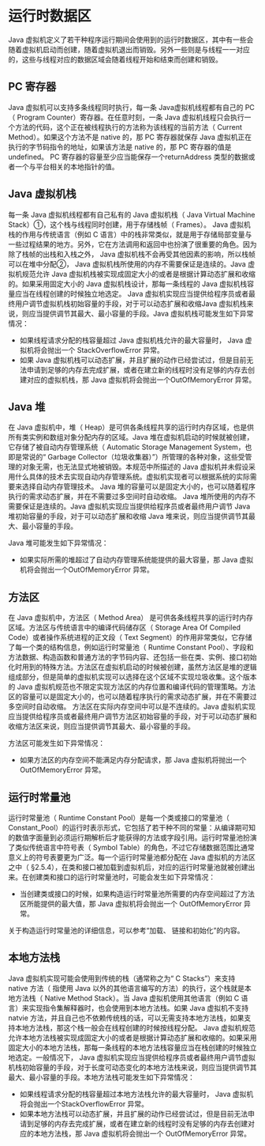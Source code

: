 # 运行时数据区

Java 虚拟机定义了若干种程序运行期间会使用到的运行时数据区，其中有一些会随着虚拟机启动而创建，随着虚拟机退出而销毁。另外一些则是与线程一一对应的，这些与线程对应的数据区域会随着线程开始和结束而创建和销毁。 

## PC 寄存器

Java 虚拟机可以支持多条线程同时执行，每一条 Java虚拟机线程都有自己的 PC（ Program Counter）寄存器。在任意时刻，一条 Java 虚拟机线程只会执行一个方法的代码，这个正在被线程执行的方法称为该线程的当前方法（ Current Method）。如果这个方法不是 native 的，那 PC 寄存器就保存 Java 虚拟机正在执行的字节码指令的地址，如果该方法是 native 的，那 PC 寄存器的值是 undefined。 PC 寄存器的容量至少应当能保存一个returnAddress 类型的数据或者一个与平台相关的本地指针的值。

##  Java 虚拟机栈

每一条 Java 虚拟机线程都有自己私有的 Java 虚拟机栈（ Java Virtual Machine Stack）①，这个栈与线程同时创建，用于存储栈帧（ Frames）。 Java 虚拟机栈的作用与传统语言（例如 C 语言）中的栈非常类似，就是用于存储局部变量与一些过程结果的地方。另外，它在方法调用和返回中也扮演了很重要的角色。因为除了栈帧的出栈和入栈之外， Java 虚拟机栈不会再受其他因素的影响，所以栈帧可以在堆中分配②， Java 虚拟机栈所使用的内存不需要保证是连续的。Java 虚拟机规范允许 Java 虚拟机栈被实现成固定大小的或者是根据计算动态扩展和收缩的。如果采用固定大小的 Java 虚拟机栈设计，那每一条线程的 Java 虚拟机栈容量应当在线程创建的时候独立地选定。 Java 虚拟机实现应当提供给程序员或者最终用户调节虚拟机栈初始容量的手段，对于可以动态扩展和收缩Java 虚拟机栈来说，则应当提供调节其最大、最小容量的手段。Java 虚拟机栈可能发生如下异常情况：

* 如果线程请求分配的栈容量超过 Java 虚拟机栈允许的最大容量时， Java 虚拟机将会抛出一个 StackOverflowError 异常。
* 如果 Java 虚拟机栈可以动态扩展，并且扩展的动作已经尝试过，但是目前无法申请到足够的内存去完成扩展，或者在建立新的线程时没有足够的内存去创建对应的虚拟机栈，那 Java 虚拟机将会抛出一个OutOfMemoryError 异常。 

## Java 堆

在 Java 虚拟机中，堆（ Heap）是可供各条线程共享的运行时内存区域，也是供所有类实例和数组对象分配内存的区域。Java 堆在虚拟机启动的时候就被创建，它存储了被自动内存管理系统（ Automatic Storage Management System，也即是常说的“ Garbage Collector（垃圾收集器）”）所管理的各种对象，这些受管理的对象无需，也无法显式地被销毁。本规范中所描述的 Java 虚拟机并未假设采用什么具体的技术去实现自动内存管理系统。虚拟机实现者可以根据系统的实际需要来选择自动内存管理技术。 Java 堆的容量可以是固定大小的，也可以随着程序执行的需求动态扩展，并在不需要过多空间时自动收缩。 Java 堆所使用的内存不需要保证是连续的。Java 虚拟机实现应当提供给程序员或者最终用户调节 Java 堆初始容量的手段，对于可以动态扩展和收缩 Java 堆来说，则应当提供调节其最大、最小容量的手段。

Java 堆可能发生如下异常情况：

* 如果实际所需的堆超过了自动内存管理系统能提供的最大容量，那 Java 虚拟机将会抛出一个OutOfMemoryError 异常。

## 方法区

在 Java 虚拟机中，方法区（ Method Area） 是可供各条线程共享的运行时内存区域。方法区与传统语言中的编译代码储存区（ Storage Area Of Compiled Code）或者操作系统进程的正文段（ Text Segment）的作用非常类似，它存储了每一个类的结构信息，例如运行时常量池（ Runtime Constant Pool）、字段和方法数据、构造函数和普通方法的字节码内容、还包括一些在类、实例、接口初始化时用到的特殊方法。方法区在虚拟机启动的时候被创建，虽然方法区是堆的逻辑组成部分，但是简单的虚拟机实现可以选择在这个区域不实现垃圾收集。这个版本的 Java 虚拟机规范也不限定实现方法区的内存位置和编译代码的管理策略。方法区的容量可以是固定大小的，也可以随着程序执行的需求动态扩展，并在不需要过多空间时自动收缩。 方法区在实际内存空间中可以是不连续的。Java 虚拟机实现应当提供给程序员或者最终用户调节方法区初始容量的手段，对于可以动态扩展和收缩方法区来说，则应当提供调节其最大、最小容量的手段。

方法区可能发生如下异常情况：

* 如果方法区的内存空间不能满足内存分配请求，那 Java 虚拟机将抛出一个OutOfMemoryError 异常。

## 运行时常量池

运行时常量池（ Runtime Constant Pool）是每一个类或接口的常量池（ Constant_Pool）的运行时表示形式，它包括了若干种不同的常量：从编译期可知的数值字面量到必须运行期解析后才能获得的方法或字段引用。运行时常量池扮演了类似传统语言中符号表（ Symbol Table）的角色，不过它存储数据范围比通常意义上的符号表要更为广泛。每一个运行时常量池都分配在 Java 虚拟机的方法区之中（ §2.5.4），在类和接口被加载到虚拟机后，对应的运行时常量池就被创建出来。在创建类和接口的运行时常量池时，可能会发生如下异常情况：

* 当创建类或接口的时候，如果构造运行时常量池所需要的内存空间超过了方法区所能提供的最大值，那 Java 虚拟机将会抛出一个 OutOfMemoryError 异常。

关于构造运行时常量池的详细信息，可以参考“加载、 链接和初始化”的内容。

## 本地方法栈

Java 虚拟机实现可能会使用到传统的栈（通常称之为“ C Stacks”）来支持 native 方法（ 指使用 Java 以外的其他语言编写的方法）的执行，这个栈就是本地方法栈（ Native Method Stack）。当 Java 虚拟机使用其他语言（例如 C 语言）来实现指令集解释器时，也会使用到本地方法栈。如果 Java 虚拟机不支持 natvie 方法，并且自己也不依赖传统栈的话，可以无需支持本地方法栈，如果支持本地方法栈，那这个栈一般会在线程创建的时候按线程分配。 Java 虚拟机规范允许本地方法栈被实现成固定大小的或者是根据计算动态扩展和收缩的。如果采用固定大小的本地方法栈，那每一条线程的本地方法栈容量应当在栈创建的时候独立地选定。一般情况下， Java 虚拟机实现应当提供给程序员或者最终用户调节虚拟机栈初始容量的手段，对于长度可动态变化的本地方法栈来说，则应当提供调节其最大、最小容量的手段。本地方法栈可能发生如下异常情况：

* 如果线程请求分配的栈容量超过本地方法栈允许的最大容量时， Java 虚拟机将会抛出一个StackOverflowError 异常。
* 如果本地方法栈可以动态扩展，并且扩展的动作已经尝试过，但是目前无法申请到足够的内存去完成扩展，或者在建立新的线程时没有足够的内存去创建对应的本地方法栈，那 Java 虚拟机将会抛出一个 OutOfMemoryError 异常。 







































